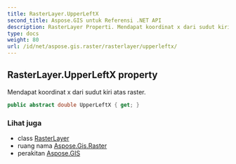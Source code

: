 ```yaml
---
title: RasterLayer.UpperLeftX
second_title: Aspose.GIS untuk Referensi .NET API
description: RasterLayer Properti. Mendapat koordinat x dari sudut kiri atas raster.
type: docs
weight: 80
url: /id/net/aspose.gis.raster/rasterlayer/upperleftx/
---
```

## RasterLayer.UpperLeftX property

Mendapat koordinat x dari sudut kiri atas raster.

```csharp
public abstract double UpperLeftX { get; }
```

### Lihat juga

* class [RasterLayer](../)
* ruang nama [Aspose.Gis.Raster](../../rasterlayer/)
* perakitan [Aspose.GIS](../../../)


